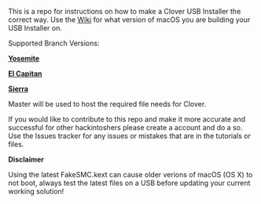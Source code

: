 This is a repo for instructions on how to make a Clover USB Installer the correct way. Use the [Wiki](http://ddi.hopto.org:3000/henry.brock/CloverInstall/wiki/_pages) for what version of macOS you are building your USB Installer on.

Supported Branch Versions:

[**Yosemite**](http://ddi.hopto.org:3000/henry.brock/CloverInstall/wiki/Yosemite)

[**El Capitan**](http://ddi.hopto.org:3000/henry.brock/CloverInstall/wiki/El-Capitan)

[**Sierra**](http://ddi.hopto.org:3000/henry.brock/CloverInstall/wiki/Sierra)

Master will be used to host the required file needs for Clover.

If you would like to contribute to this repo and make it more accurate and successful for other hackintoshers please create a account and do a so. Use the Issues tracker for any issues or mistakes that are in the tutorials or files.


**Disclaimer**

Using the latest FakeSMC.kext can cause older verions of macOS (OS X) to not boot, always test the latest files on a USB before updating your current working solution!
